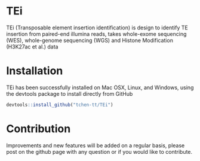 # TEi
TEi (Transposable element insertion identification) is design to identify TE insertion from paired-end illumina reads, takes whole-exome sequencing (WES), whole-genome sequencing (WGS) and Histone Modification (H3K27ac et al.) data

# Installation
TEi has been successfully installed on Mac OSX, Linux, and Windows, using the devtools package to install directly from GitHub

```r
devtools::install_github("tchen-tt/TEi")


```
# Contribution
Improvements and new features will be added on a regular basis, please post on the github page with any question or if you would like to contribute.

